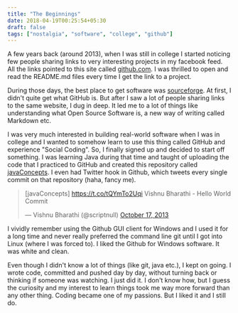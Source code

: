 ```yaml
---
title: "The Beginnings"
date: 2018-04-19T00:25:54+05:30
draft: false
tags: ["nostalgia", "software", "college", "github"]
---
```


A few years back (around 2013), when I was still in college I started noticing few people sharing links to very interesting projects in my facebook feed. All the links pointed to this site called [github.com](https://github.com). I was thrilled to open and read the README.md files every time I get the link to a project.

During those days, the best place to get software was [sourceforge](https://sourceforge.net/). At first, I didn't quite get what GitHub is. But after I saw a lot of people sharing links to the same website, I dug in deep. It led me to a lot of things like understanding what Open Source Software is, a new way of writing called Markdown etc.

I was very much interested in building real-world software when I was in college and I wanted to somehow learn to use this thing called GitHub and experience "Social Coding". So, I finally signed up and decided to start off something. I was learning Java during that time and taught of uploading the code that I practiced to GitHub and created this repository called [javaConcepts](https://github.com/scriptnull/javaConcepts). I even had Twitter hook in Github, which tweets every single commit on that repository (haha, fancy me).

<blockquote class="twitter-tweet" data-lang="en"><p lang="en" dir="ltr">[javaConcepts] <a href="https://t.co/tQYmTo2Uqi">https://t.co/tQYmTo2Uqi</a> Vishnu Bharathi - Hello World Commit</p>&mdash; Vishnu Bharathi (@scriptnull) <a href="https://twitter.com/scriptnull/status/390886649275887617?ref_src=twsrc%5Etfw">October 17, 2013</a></blockquote>
<script async src="https://platform.twitter.com/widgets.js" charset="utf-8"></script>

I vividly remember using the Github GUI client for Windows and I used it for a long time and never really preferred the command line git until I got into Linux (where I was forced to). I liked the Github for Windows software. It was white and clean.

Even though I didn't know a lot of things (like git, java etc.), I kept on going. I wrote code, committed and pushed day by day, without turning back or thinking if someone was watching. I just did it. I don't know how, but I guess the curiosity and my interest to learn things took me way more forward than any other thing. Coding became one of my passions. But I liked it and I still do.
